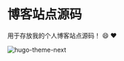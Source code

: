 # 博客站点源码

用于存放我的个人博客站点源码！ :smile: :heart:

![hugo-theme-next](https://raw.githubusercontent.com/hugo-next/hugo-theme-next/main/images/screenshot.png)